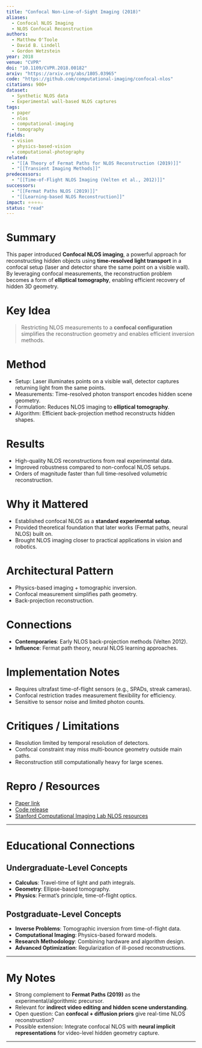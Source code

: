 ```yaml
---
title: "Confocal Non-Line-of-Sight Imaging (2018)"
aliases: 
  - Confocal NLOS Imaging
  - NLOS Confocal Reconstruction
authors:
  - Matthew O'Toole
  - David B. Lindell
  - Gordon Wetzstein
year: 2018
venue: "CVPR"
doi: "10.1109/CVPR.2018.00182"
arxiv: "https://arxiv.org/abs/1805.03965"
code: "https://github.com/computational-imaging/confocal-nlos"  
citations: 900+
dataset:
  - Synthetic NLOS data
  - Experimental wall-based NLOS captures
tags:
  - paper
  - nlos
  - computational-imaging
  - tomography
fields:
  - vision
  - physics-based-vision
  - computational-photography
related:
  - "[[A Theory of Fermat Paths for NLOS Reconstruction (2019)]]"
  - "[[Transient Imaging Methods]]"
predecessors:
  - "[[Time-of-Flight NLOS Imaging (Velten et al., 2012)]]"
successors:
  - "[[Fermat Paths NLOS (2019)]]"
  - "[[Learning-based NLOS Reconstruction]]"
impact: ⭐⭐⭐⭐☆
status: "read"
---
```


# Summary
This paper introduced **Confocal NLOS imaging**, a powerful approach for reconstructing hidden objects using **time-resolved light transport** in a confocal setup (laser and detector share the same point on a visible wall). By leveraging confocal measurements, the reconstruction problem becomes a form of **elliptical tomography**, enabling efficient recovery of hidden 3D geometry.

# Key Idea
> Restricting NLOS measurements to a **confocal configuration** simplifies the reconstruction geometry and enables efficient inversion methods.

# Method
- Setup: Laser illuminates points on a visible wall, detector captures returning light from the same points.  
- Measurements: Time-resolved photon transport encodes hidden scene geometry.  
- Formulation: Reduces NLOS imaging to **elliptical tomography**.  
- Algorithm: Efficient back-projection method reconstructs hidden shapes.  

# Results
- High-quality NLOS reconstructions from real experimental data.  
- Improved robustness compared to non-confocal NLOS setups.  
- Orders of magnitude faster than full time-resolved volumetric reconstruction.  

# Why it Mattered
- Established confocal NLOS as a **standard experimental setup**.  
- Provided theoretical foundation that later works (Fermat paths, neural NLOS) built on.  
- Brought NLOS imaging closer to practical applications in vision and robotics.  

# Architectural Pattern
- Physics-based imaging + tomographic inversion.  
- Confocal measurement simplifies path geometry.  
- Back-projection reconstruction.  

# Connections
- **Contemporaries**: Early NLOS back-projection methods (Velten 2012).  
- **Influence**: Fermat path theory, neural NLOS learning approaches.  

# Implementation Notes
- Requires ultrafast time-of-flight sensors (e.g., SPADs, streak cameras).  
- Confocal restriction trades measurement flexibility for efficiency.  
- Sensitive to sensor noise and limited photon counts.  

# Critiques / Limitations
- Resolution limited by temporal resolution of detectors.  
- Confocal constraint may miss multi-bounce geometry outside main paths.  
- Reconstruction still computationally heavy for large scenes.  

# Repro / Resources
- [Paper link](https://arxiv.org/abs/1805.03965)  
- [Code release](https://github.com/computational-imaging/confocal-nlos)  
- [Stanford Computational Imaging Lab NLOS resources](https://computationalimaging.org/)  

---

# Educational Connections

## Undergraduate-Level Concepts
- **Calculus**: Travel-time of light and path integrals.  
- **Geometry**: Ellipse-based tomography.  
- **Physics**: Fermat’s principle, time-of-flight optics.  

## Postgraduate-Level Concepts
- **Inverse Problems**: Tomographic inversion from time-of-flight data.  
- **Computational Imaging**: Physics-based forward models.  
- **Research Methodology**: Combining hardware and algorithm design.  
- **Advanced Optimization**: Regularization of ill-posed reconstructions.  

---

# My Notes
- Strong complement to **Fermat Paths (2019)** as the experimental/algorithmic precursor.  
- Relevant for **indirect video editing and hidden scene understanding**.  
- Open question: Can **confocal + diffusion priors** give real-time NLOS reconstruction?  
- Possible extension: Integrate confocal NLOS with **neural implicit representations** for video-level hidden geometry capture.  

---
